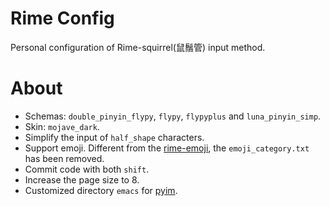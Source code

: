 # Rime Config
Personal configuration of Rime-squirrel(鼠鬚管) input method.

# About
- Schemas: `double_pinyin_flypy`, `flypy`, `flypyplus` and `luna_pinyin_simp`.
- Skin: `mojave_dark`.
- Simplify the input of `half_shape` characters.
- Support emoji. Different from the [rime-emoji](https://github.com/rime/rime-emoji), the `emoji_category.txt` has been removed.
- Commit code with both `shift`.
- Increase the page size to 8.
- Customized directory `emacs` for [pyim](https://github.com/tumashu/pyim).

